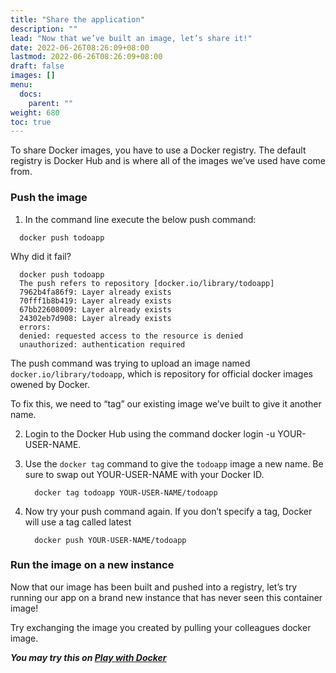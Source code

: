 ```yaml
---
title: "Share the application"
description: ""
lead: "Now that we’ve built an image, let’s share it!"
date: 2022-06-26T08:26:09+08:00
lastmod: 2022-06-26T08:26:09+08:00
draft: false
images: []
menu:
  docs:
    parent: ""
weight: 680
toc: true
---
```


To share Docker images, you have to use a Docker registry. The default registry is Docker Hub and is where all of the images we’ve used have come from.

### Push the image
  1. In the command line execute the below push command:
  
  ```
    docker push todoapp
  ```

  Why did it fail?
  ```
    docker push todoapp
    The push refers to repository [docker.io/library/todoapp]
    7962b4fa86f9: Layer already exists 
    70fff1b8b419: Layer already exists 
    67bb22608009: Layer already exists 
    24302eb7d908: Layer already exists 
    errors:
    denied: requested access to the resource is denied
    unauthorized: authentication required
  ```

  The push command was trying to upload an image named `docker.io/library/todoapp`, which is repository for official docker images owened by Docker.

  To fix this, we need to “tag” our existing image we’ve built to give it another name.

  2. Login to the Docker Hub using the command docker login -u YOUR-USER-NAME.

  3. Use the `docker tag` command to give the `todoapp` image a new name. Be sure to swap out YOUR-USER-NAME with your Docker ID.

      ```
        docker tag todoapp YOUR-USER-NAME/todoapp
      ```
  4. Now try your push command again. If you don’t specify a tag, Docker will use a tag called latest

      ```
        docker push YOUR-USER-NAME/todoapp
      ```

### Run the image on a new instance

Now that our image has been built and pushed into a registry, let’s try running our app on a brand new instance that has never seen this container image! 

Try exchanging the image you created by pulling your colleagues docker image.


***You may try this on [Play with Docker](https://labs.play-with-docker.com/)***